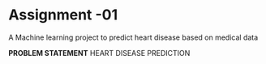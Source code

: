 # Assignment -01
 A Machine learning project to predict heart disease based on medical data

 
**PROBLEM STATEMENT**
HEART DISEASE PREDICTION
